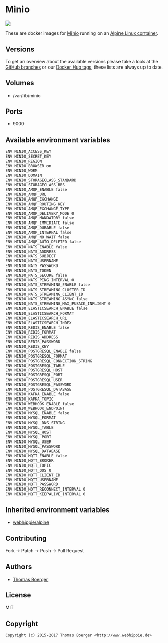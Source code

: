 # Minio

[![](https://images.microbadger.com/badges/image/webhippie/minio.svg)](https://microbadger.com/images/webhippie/minio "Get your own image badge on microbadger.com")

These are docker images for [Minio](https://github.com/minio/minio) running on an [Alpine Linux container](https://registry.hub.docker.com/u/webhippie/alpine/).


## Versions

To get an overview about the available versions please take a look at the [GitHub branches](https://github.com/dockhippie/minio/branches/all) or our [Docker Hub tags](https://hub.docker.com/r/webhippie/minio/tags/), these lists are always up to date.


## Volumes

* /var/lib/minio


## Ports

* 9000


## Available environment variables

```bash
ENV MINIO_ACCESS_KEY
ENV MINIO_SECRET_KEY
ENV MINIO_REGION
ENV MINIO_BROWSER on
ENV MINIO_WORM
ENV MINIO_DOMAIN
ENV MINIO_STORAGECLASS_STANDARD
ENV MINIO_STORAGECLASS_RRS
ENV MINIO_AMQP_ENABLE false
ENV MINIO_AMQP_URL
ENV MINIO_AMQP_EXCHANGE
ENV MINIO_AMQP_ROUTING_KEY
ENV MINIO_AMQP_EXCHANGE_TYPE
ENV MINIO_AMQP_DELIVERY_MODE 0
ENV MINIO_AMQP_MANDATORY false
ENV MINIO_AMQP_IMMEDIATE false
ENV MINIO_AMQP_DURABLE false
ENV MINIO_AMQP_INTERNAL false
ENV MINIO_AMQP_NO_WAIT false
ENV MINIO_AMQP_AUTO_DELETED false
ENV MINIO_NATS_ENABLE false
ENV MINIO_NATS_ADDRESS
ENV MINIO_NATS_SUBJECT
ENV MINIO_NATS_USERNAME
ENV MINIO_NATS_PASSWORD
ENV MINIO_NATS_TOKEN
ENV MINIO_NATS_SECURE false
ENV MINIO_NATS_PING_INTERVAL 0
ENV MINIO_NATS_STREAMING_ENABLE false
ENV MINIO_NATS_STREAMING_CLUSTER_ID
ENV MINIO_NATS_STREAMING_CLIENT_ID
ENV MINIO_NATS_STREAMING_ASYNC false
ENV MINIO_NATS_STREAMING_MAX_PUBACK_INFLIGHT 0
ENV MINIO_ELASTICSEARCH_ENABLE false
ENV MINIO_ELASTICSEARCH_FORMAT
ENV MINIO_ELASTICSEARCH_URL
ENV MINIO_ELASTICSEARCH_INDEX
ENV MINIO_REDIS_ENABLE false
ENV MINIO_REDIS_FORMAT
ENV MINIO_REDIS_ADDRESS
ENV MINIO_REDIS_PASSWORD
ENV MINIO_REDIS_KEY
ENV MINIO_POSTGRESQL_ENABLE false
ENV MINIO_POSTGRESQL_FORMAT
ENV MINIO_POSTGRESQL_CONNECTION_STRING
ENV MINIO_POSTGRESQL_TABLE
ENV MINIO_POSTGRESQL_HOST
ENV MINIO_POSTGRESQL_PORT
ENV MINIO_POSTGRESQL_USER
ENV MINIO_POSTGRESQL_PASSWORD
ENV MINIO_POSTGRESQL_DATABASE
ENV MINIO_KAFKA_ENABLE false
ENV MINIO_KAFKA_TOPIC
ENV MINIO_WEBHOOK_ENABLE false
ENV MINIO_WEBHOOK_ENDPOINT
ENV MINIO_MYSQL_ENABLE false
ENV MINIO_MYSQL_FORMAT
ENV MINIO_MYSQL_DNS_STRING
ENV MINIO_MYSQL_TABLE
ENV MINIO_MYSQL_HOST
ENV MINIO_MYSQL_PORT
ENV MINIO_MYSQL_USER
ENV MINIO_MYSQL_PASSWORD
ENV MINIO_MYSQL_DATABASE
ENV MINIO_MQTT_ENABLE false
ENV MINIO_MQTT_BROKER
ENV MINIO_MQTT_TOPIC
ENV MINIO_MQTT_QOS 0
ENV MINIO_MQTT_CLIENT_ID
ENV MINIO_MQTT_USERNAME
ENV MINIO_MQTT_PASSWORD
ENV MINIO_MQTT_RECONNECT_INTERVAL 0
ENV MINIO_MQTT_KEEPALIVE_INTERVAL 0
```


## Inherited environment variables

* [webhippie/alpine](https://github.com/dockhippie/alpine#available-environment-variables)


## Contributing

Fork -> Patch -> Push -> Pull Request


## Authors

* [Thomas Boerger](https://github.com/tboerger)


## License

MIT


## Copyright

```
Copyright (c) 2015-2017 Thomas Boerger <http://www.webhippie.de>
```
